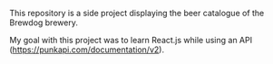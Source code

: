 This repository is a side project displaying the beer catalogue of the Brewdog brewery.

My goal with this project was to learn React.js while using an API (https://punkapi.com/documentation/v2).